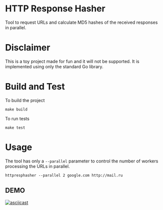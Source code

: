 HTTP Response Hasher
=====================

Tool to request URLs and calculate MD5 hashes of the received responses
in parallel.

# Disclaimer #
This is a toy project made for fun and it will not be supported.
It is implemented using only the standard Go library.

# Build and Test #

To build the project
```
make build
```

To run tests
```
make test
```

# Usage #

The tool has only a `--parallel` parameter to control the number of workers
processing the URLs in parallel.

```
httpresphasher --parallel 2 google.com http://mail.ru
```

## DEMO ##

[![asciicast](https://asciinema.org/a/xdMLtnmv58DuopAYrBezwiJht.svg)](https://asciinema.org/a/xdMLtnmv58DuopAYrBezwiJht)
